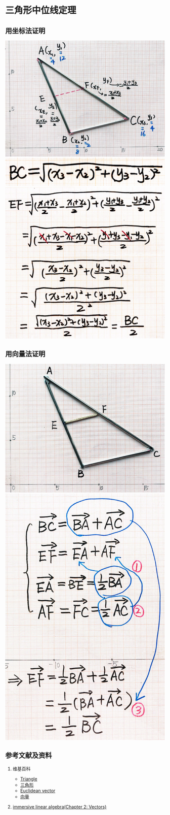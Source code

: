 ﻿# 三角形中位线定理

## 用坐标法证明

![](/images/线性代数/用坐标法验证向量的运算法则/三角形中位线定理/1a1.jpg)
![](/images/线性代数/用坐标法验证向量的运算法则/三角形中位线定理/2a1.jpg)
![](/images/线性代数/用坐标法验证向量的运算法则/三角形中位线定理/2a2.jpg)

## 用向量法证明

![](/images/线性代数/用坐标法验证向量的运算法则/三角形中位线定理/3a1.jpg)
![](/images/线性代数/用坐标法验证向量的运算法则/三角形中位线定理/3a2.jpg)

## 参考文献及资料

1. 维基百科
	- [Triangle](https://en.wikipedia.org/wiki/Triangle) 
	- [三角形](https://zh.wikipedia.org/wiki/%E4%B8%89%E8%A7%92%E5%BD%A2) 
	- [Euclidean vector](https://en.wikipedia.org/wiki/Euclidean_vector) 
	- [向量](https://zh.wikipedia.org/wiki/%E5%90%91%E9%87%8F) 

2. [immersive linear algebra(Chapter 2: Vectors)](http://immersivemath.com/ila/ch02_vectors/ch02.html)